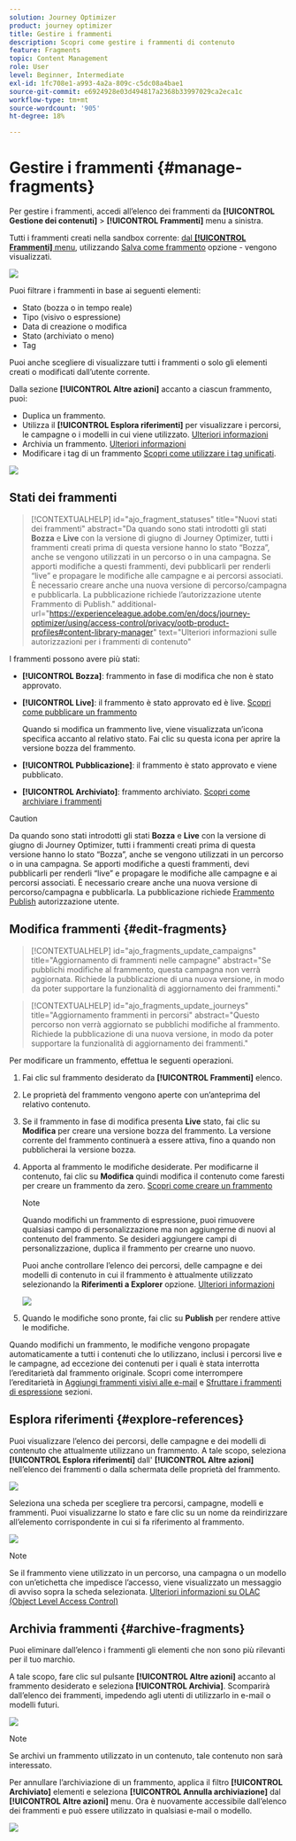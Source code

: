 ```yaml
---
solution: Journey Optimizer
product: journey optimizer
title: Gestire i frammenti
description: Scopri come gestire i frammenti di contenuto
feature: Fragments
topic: Content Management
role: User
level: Beginner, Intermediate
exl-id: 1fc708e1-a993-4a2a-809c-c5dc08a4bae1
source-git-commit: e6924928e03d494817a2368b33997029ca2eca1c
workflow-type: tm+mt
source-wordcount: '905'
ht-degree: 18%

---
```


# Gestire i frammenti {#manage-fragments}

Per gestire i frammenti, accedi all’elenco dei frammenti da **[!UICONTROL Gestione dei contenuti]** > **[!UICONTROL Frammenti]** menu a sinistra.

Tutti i frammenti creati nella sandbox corrente: [dal **[!UICONTROL Frammenti]** menu](#create-fragments), utilizzando [Salva come frammento](#save-as-fragment) opzione - vengono visualizzati.

![](assets/fragment-list-filters.png)

Puoi filtrare i frammenti in base ai seguenti elementi:

* Stato (bozza o in tempo reale)
* Tipo (visivo o espressione)
* Data di creazione o modifica
* Stato (archiviato o meno)
* Tag

Puoi anche scegliere di visualizzare tutti i frammenti o solo gli elementi creati o modificati dall’utente corrente.

Dalla sezione **[!UICONTROL Altre azioni]** accanto a ciascun frammento, puoi:

* Duplica un frammento.
* Utilizza il **[!UICONTROL Esplora riferimenti]** per visualizzare i percorsi, le campagne o i modelli in cui viene utilizzato. [Ulteriori informazioni](#explore-references)
* Archivia un frammento. [Ulteriori informazioni](#archive-fragments)
* Modificare i tag di un frammento [Scopri come utilizzare i tag unificati](../start/search-filter-categorize.md#tags).

![](assets/fragment-list-more-actions.png)

## Stati dei frammenti

>[!CONTEXTUALHELP]
>id="ajo_fragment_statuses"
>title="Nuovi stati dei frammenti"
>abstract="Da quando sono stati introdotti gli stati **Bozza** e **Live** con la versione di giugno di Journey Optimizer, tutti i frammenti creati prima di questa versione hanno lo stato “Bozza”, anche se vengono utilizzati in un percorso o in una campagna. Se apporti modifiche a questi frammenti, devi pubblicarli per renderli “live” e propagare le modifiche alle campagne e ai percorsi associati. È necessario creare anche una nuova versione di percorso/campagna e pubblicarla. La pubblicazione richiede l’autorizzazione utente Frammento di Publish."
>additional-url="https://experienceleague.adobe.com/en/docs/journey-optimizer/using/access-control/privacy/ootb-product-profiles#content-library-manager" text="Ulteriori informazioni sulle autorizzazioni per i frammenti di contenuto"

I frammenti possono avere più stati:

* **[!UICONTROL Bozza]**: frammento in fase di modifica che non è stato approvato.

* **[!UICONTROL Live]**: il frammento è stato approvato ed è live. [Scopri come pubblicare un frammento](../content-management/create-fragments.md#publish)

  Quando si modifica un frammento live, viene visualizzata un’icona specifica accanto al relativo stato. Fai clic su questa icona per aprire la versione bozza del frammento.

* **[!UICONTROL Pubblicazione]**: il frammento è stato approvato e viene pubblicato.
* **[!UICONTROL Archiviato]**: frammento archiviato. [Scopri come archiviare i frammenti](#archive-fragments)

>[!CAUTION]
>
>Da quando sono stati introdotti gli stati **Bozza** e **Live** con la versione di giugno di Journey Optimizer, tutti i frammenti creati prima di questa versione hanno lo stato “Bozza”, anche se vengono utilizzati in un percorso o in una campagna. Se apporti modifiche a questi frammenti, devi pubblicarli per renderli “live” e propagare le modifiche alle campagne e ai percorsi associati. È necessario creare anche una nuova versione di percorso/campagna e pubblicarla. La pubblicazione richiede [Frammento Publish](https://experienceleague.adobe.com/en/docs/journey-optimizer/using/access-control/privacy/ootb-product-profiles#content-library-manager) autorizzazione utente.

## Modifica frammenti {#edit-fragments}

>[!CONTEXTUALHELP]
>id="ajo_fragments_update_campaigns"
>title="Aggiornamento di frammenti nelle campagne"
>abstract="Se pubblichi modifiche al frammento, questa campagna non verrà aggiornata. Richiede la pubblicazione di una nuova versione, in modo da poter supportare la funzionalità di aggiornamento dei frammenti."

>[!CONTEXTUALHELP]
>id="ajo_fragments_update_journeys"
>title="Aggiornamento frammenti in percorsi"
>abstract="Questo percorso non verrà aggiornato se pubblichi modifiche al frammento. Richiede la pubblicazione di una nuova versione, in modo da poter supportare la funzionalità di aggiornamento dei frammenti."

Per modificare un frammento, effettua le seguenti operazioni.

1. Fai clic sul frammento desiderato da **[!UICONTROL Frammenti]** elenco.

1. Le proprietà del frammento vengono aperte con un’anteprima del relativo contenuto.

1. Se il frammento in fase di modifica presenta **Live** stato, fai clic su **Modifica** per creare una versione bozza del frammento. La versione corrente del frammento continuerà a essere attiva, fino a quando non pubblicherai la versione bozza.

1. Apporta al frammento le modifiche desiderate. Per modificarne il contenuto, fai clic su **Modifica** quindi modifica il contenuto come faresti per creare un frammento da zero. [Scopri come creare un frammento](#create-from-scratch)

   >[!NOTE]
   >
   >Quando modifichi un frammento di espressione, puoi rimuovere qualsiasi campo di personalizzazione ma non aggiungerne di nuovi al contenuto del frammento. Se desideri aggiungere campi di personalizzazione, duplica il frammento per crearne uno nuovo.

   Puoi anche controllare l’elenco dei percorsi, delle campagne e dei modelli di contenuto in cui il frammento è attualmente utilizzato selezionando la **Riferimenti a Explorer** opzione. [Ulteriori informazioni](#explore-references)

   ![](assets/fragment-edit.png)

1. Quando le modifiche sono pronte, fai clic su **Publish** per rendere attive le modifiche.

Quando modifichi un frammento, le modifiche vengono propagate automaticamente a tutti i contenuti che lo utilizzano, inclusi i percorsi live e le campagne, ad eccezione dei contenuti per i quali è stata interrotta l’ereditarietà dal frammento originale. Scopri come interrompere l’ereditarietà in [Aggiungi frammenti visivi alle e-mail](../email/use-visual-fragments.md#break-inheritance) e [Sfruttare i frammenti di espressione](../personalization/use-expression-fragments.md#break-inheritance) sezioni.

## Esplora riferimenti {#explore-references}

Puoi visualizzare l’elenco dei percorsi, delle campagne e dei modelli di contenuto che attualmente utilizzano un frammento. A tale scopo, seleziona **[!UICONTROL Esplora riferimenti]** dall&#39; **[!UICONTROL Altre azioni]** nell’elenco dei frammenti o dalla schermata delle proprietà del frammento.

![](assets/fragment-explore-references.png)

Seleziona una scheda per scegliere tra percorsi, campagne, modelli e frammenti. Puoi visualizzarne lo stato e fare clic su un nome da reindirizzare all’elemento corrispondente in cui si fa riferimento al frammento.

![](assets/fragment-usage-screen.png)

>[!NOTE]
>
>Se il frammento viene utilizzato in un percorso, una campagna o un modello con un’etichetta che impedisce l’accesso, viene visualizzato un messaggio di avviso sopra la scheda selezionata. [Ulteriori informazioni su OLAC (Object Level Access Control)](../administration/object-based-access.md)

## Archivia frammenti {#archive-fragments}

Puoi eliminare dall’elenco i frammenti gli elementi che non sono più rilevanti per il tuo marchio.

A tale scopo, fare clic sul pulsante **[!UICONTROL Altre azioni]** accanto al frammento desiderato e seleziona **[!UICONTROL Archivia]**. Scomparirà dall’elenco dei frammenti, impedendo agli utenti di utilizzarlo in e-mail o modelli futuri.

![](assets/fragment-list-archive.png)

>[!NOTE]
>
>Se archivi un frammento utilizzato in un contenuto, <!--it will remain in the email or template, but you won't be able to select it from the fragment list to edit it-->tale contenuto non sarà interessato.

Per annullare l’archiviazione di un frammento, applica il filtro **[!UICONTROL Archiviato]** elementi e seleziona **[!UICONTROL Annulla archiviazione]** dal **[!UICONTROL Altre azioni]** menu. Ora è nuovamente accessibile dall’elenco dei frammenti e può essere utilizzato in qualsiasi e-mail o modello.

![](assets/fragment-list-unarchive.png)

